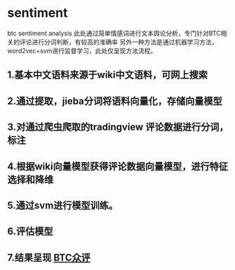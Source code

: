 # sentiment
btc sentiment analysis
此处通过简单情感词进行文本舆论分析，专门针对BTC相关的评论进行分词判断，有较高的准确率
另外一种方法是通过机器学习方法，word2vec+svm进行监督学习，此处仅呈现方法流程。
## 1.基本中文语料来源于wiki中文语料，可网上搜索
## 2.通过提取，jieba分词将语料向量化，存储向量模型
## 3.对通过爬虫爬取的tradingview 评论数据进行分词，标注
## 4.根据wiki向量模型获得评论数据向量模型，进行特征选择和降维
## 5.通过svm进行模型训练。
## 6.评估模型
## 7.结果呈现 [BTC众评](http://www.datafarm.top/comments/)
